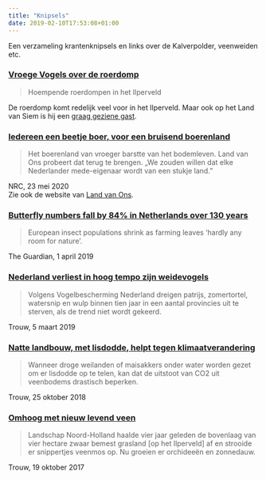 ```yaml
---
title: "Knipsels"
date: 2019-02-10T17:53:08+01:00
---
```


Een verzameling krantenknipsels en links over de Kalverpolder, veenweiden etc.

### [Vroege Vogels over de roerdomp](https://www.bnnvara.nl/vroegevogels/artikelen/hoempende-roerdompen-in-het-ilperveld)

> Hoempende roerdompen in het Ilperveld

De roerdomp komt redelijk veel voor in het Ilperveld. Maar ook op het Land van Siem is hij een [graag geziene gast](/blog/roerdomp).

### [Iedereen een beetje boer, voor een bruisend boerenland](https://www.nrc.nl/nieuws/2020/05/19/iedereen-een-beetje-boer-a4000187#/handelsblad/2020/05/23/#520)

> Het boerenland van vroeger barstte van het bodemleven. Land van Ons probeert dat terug te brengen. „We zouden willen dat elke Nederlander mede-eigenaar wordt van een stukje land.”

NRC, 23 mei 2020  
Zie ook de website van [Land van Ons](https://landvanons.nl/).

### [Butterfly numbers fall by 84% in Netherlands over 130 years](https://www.theguardian.com/environment/2019/apr/01/butterfly-numbers-fall-by-84-in-netherlands-over-130-years-study)  

> European insect populations shrink as farming leaves ‘hardly any room for nature’.

The Guardian, 1 april 2019

### [Nederland verliest in hoog tempo zijn weidevogels](https://www.trouw.nl/groen/nederland-verliest-in-hoog-tempo-zijn-weidevogels-~a874abd2/)  

> Volgens Vogelbescherming Nederland dreigen patrijs, zomertortel, watersnip en wulp binnen tien jaar in een aantal provincies uit te sterven, als de trend niet wordt gekeerd.

Trouw, 5 maart 2019

### [Natte landbouw, met lisdodde, helpt tegen klimaatverandering](https://www.trouw.nl/groen/natte-landbouw-met-lisdodde-helpt-tegen-klimaatverandering~a6f0c92a/)

> Wanneer droge weilanden of maisakkers onder water worden gezet om er lisdodde op te telen, kan dat de uitstoot van CO2 uit veenbodems drastisch beperken.  

Trouw, 25 oktober 2018

### [Omhoog met nieuw levend veen](https://www.trouw.nl/nieuws/omhoog-met-nieuw-levend-veen~b7c30a31/)

> Landschap Noord-Holland haalde vier jaar geleden de bovenlaag van vier hectare zwaar bemest grasland 
> [op het Ilperveld] af en strooide er snippertjes veenmos op. 
> Nu groeien er orchideeën en zonnedauw.

Trouw, 19 oktober 2017
